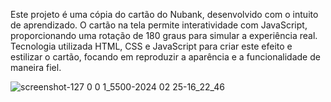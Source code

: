 Este projeto é uma cópia do cartão do Nubank, desenvolvido com o intuito de aprendizado. O cartão na tela permite interatividade com JavaScript, proporcionando uma rotação de 180 graus para simular a experiência real. Tecnologia utilizada HTML, CSS e JavaScript para criar este efeito e estilizar o cartão, focando em reproduzir a aparência e a funcionalidade de maneira fiel.

![screenshot-127 0 0 1_5500-2024 02 25-16_22_46](https://github.com/AndreOn04/NuPag/assets/128987696/bfb81305-5fe9-4975-b858-0e6bdb7a9fa2)
